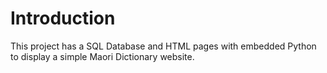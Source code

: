 # Introduction
This project has a SQL Database and HTML pages with embedded Python to display a simple Maori Dictionary website.
